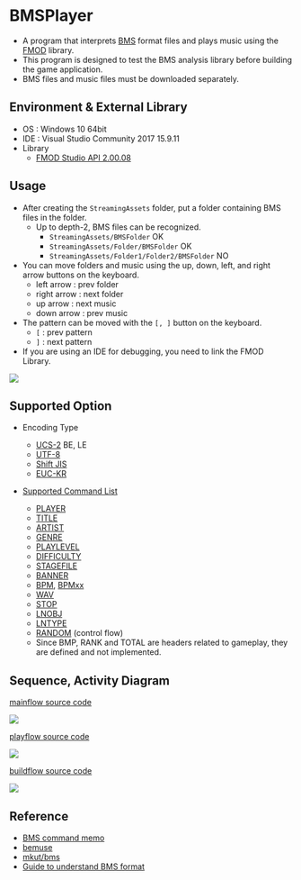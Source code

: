 # BMSPlayer

* A program that interprets [BMS](http://hitkey.nekokan.dyndns.info/cmds.htm#MEMO-ABOUT-BMS-FORMAT-SPECIFICATION) format files and plays music using the [FMOD](https://www.fmod.com/) library.
* This program is designed to test the BMS analysis library before building the game application.
* BMS files and music files must be downloaded separately.

## Environment & External Library

* OS : Windows 10 64bit
* IDE : Visual Studio Community 2017 15.9.11
* Library
  * [FMOD Studio API 2.00.08](https://www.fmod.com/download)

## Usage

* After creating the `StreamingAssets` folder, put a folder containing BMS files in the folder.
  * Up to depth-2, BMS files can be recognized.
    * `StreamingAssets/BMSFolder` OK
    * `StreamingAssets/Folder/BMSFolder` OK
    * `StreamingAssets/Folder1/Folder2/BMSFolder` NO
* You can move folders and music using the up, down, left, and right arrow buttons on the keyboard.
  * left arrow : prev folder
  * right arrow : next folder
  * up arrow : next music
  * down arrow : prev music
* The pattern can be moved with the `[, ]` button on the keyboard.
  * `[` : prev pattern
  * `]` : next pattern
* If you are using an IDE for debugging, you need to link the FMOD Library.

![](result.png)

## Supported Option

* Encoding Type
  * [UCS-2](https://en.wikipedia.org/wiki/Universal_Coded_Character_Set) BE, LE
  * [UTF-8](https://en.wikipedia.org/wiki/UTF-8)
  * [Shift JIS](https://en.wikipedia.org/wiki/Shift_JIS)
  * [EUC-KR](https://en.wikipedia.org/wiki/Extended_Unix_Code#EUC-KR)

* [Supported Command List](http://hitkey.nekokan.dyndns.info/cmds.htm#MEMO-ABOUT-BMS-FORMAT-SPECIFICATION)
  * [PLAYER](http://hitkey.nekokan.dyndns.info/cmds.htm#PLAYER)
  * [TITLE](http://hitkey.nekokan.dyndns.info/cmds.htm#TITLE)
  * [ARTIST](http://hitkey.nekokan.dyndns.info/cmds.htm#ARTIST)
  * [GENRE](http://hitkey.nekokan.dyndns.info/cmds.htm#GENRE)
  * [PLAYLEVEL](http://hitkey.nekokan.dyndns.info/cmds.htm#PLAYLEVEL)
  * [DIFFICULTY](http://hitkey.nekokan.dyndns.info/cmds.htm#DIFFICULTY)
  * [STAGEFILE](http://hitkey.nekokan.dyndns.info/cmds.htm#STAGEFILE)
  * [BANNER](http://hitkey.nekokan.dyndns.info/cmds.htm#BANNER)
  * [BPM](http://hitkey.nekokan.dyndns.info/cmds.htm#BPM), [BPMxx](http://hitkey.nekokan.dyndns.info/cmds.htm#BPMXX)
  * [WAV](http://hitkey.nekokan.dyndns.info/cmds.htm#WAVXX)
  * [STOP](http://hitkey.nekokan.dyndns.info/cmds.htm#STOPXX)
  * [LNOBJ](http://hitkey.nekokan.dyndns.info/cmds.htm#LNOBJ)
  * [LNTYPE](http://hitkey.nekokan.dyndns.info/cmds.htm#LNTYPE-1)
  * [RANDOM](http://hitkey.nekokan.dyndns.info/cmds.htm#RANDOM) (control flow)
  * Since BMP, RANK and TOTAL are headers related to gameplay, they are defined and not implemented.

## Sequence, Activity Diagram

[mainflow source code](diagram/main_seq.wsd)

![](diagram/main_sequence.png)

[playflow source code](diagram/play_seq.wsd)

![](diagram/decrypt_play_sequence.png)

[buildflow source code](diagram/build_activity.wsd)

![](diagram/build_activity.png)

## Reference

* [BMS command memo](http://hitkey.nekokan.dyndns.info/cmds.htm#CHARSET)
* [bemuse](https://github.com/bemusic/bemuse)
* [mkut/bms](https://github.com/mkut/bms/tree/master/BMSLib.Test)
* [Guide to understand BMS format](http://cosmic.mearie.org/2005/03/bmsguide/)